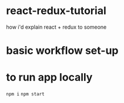 # react-redux-tutorial
how i'd explain react + redux to someone

# basic workflow set-up


# to run app locally
`npm i`
`npm start`
